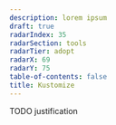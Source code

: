 ```yaml
---
description: lorem ipsum
draft: true
radarIndex: 35
radarSection: tools
radarTier: adopt
radarX: 69
radarY: 75
table-of-contents: false
title: Kustomize
---
```


TODO justification
